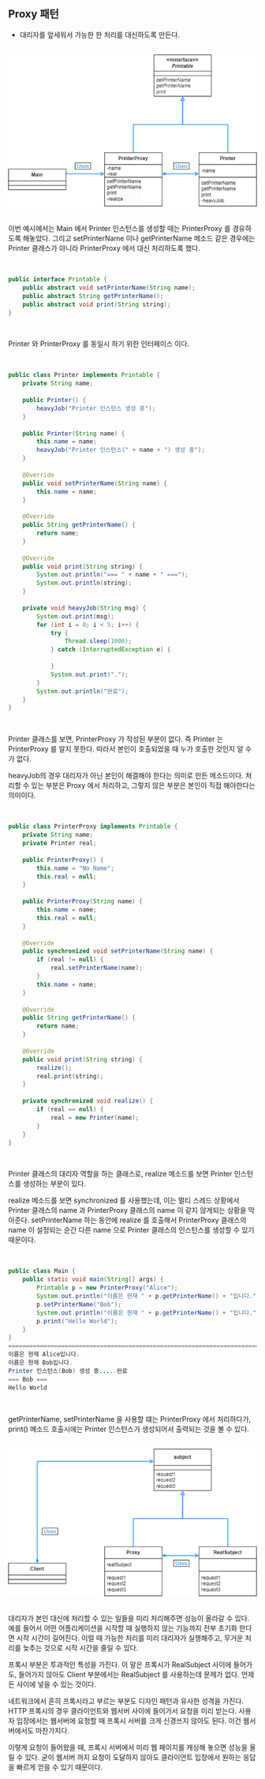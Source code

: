 ## Proxy 패턴

- 대리자를 앞세워서 가능한 한 처리를 대신하도록 만든다.

<br>

<div align="center">
 <img src="../images/Proxy%20example.png" alt="Proxy example">
</div>

<br>

이번 예시에서는 Main 에서 Printer 인스턴스를 생성할 때는 PrinterProxy 를 경유하도록 해놓았다. 그리고 setPrinterName 이나 getPrinterName 메소드 같은 경우에는 Printer 클래스가 아니라 PrinterProxy 에서 대신 처리하도록 했다.

<br>

```java
public interface Printable {
    public abstract void setPrinterName(String name);
    public abstract String getPrinterName();
    public abstract void print(String string);
}
```

<br>

Printer 와 PrinterProxy 를 동일시 하기 위한 인터페이스 이다.

<br>

```java
public class Printer implements Printable {
    private String name;

    public Printer() {
        heavyJob("Printer 인스턴스 생성 중");
    }

    public Printer(String name) {
        this.name = name;
        heavyJob("Printer 인스턴스(" + name + ") 생성 중");
    }

    @Override
    public void setPrinterName(String name) {
        this.name = name;
    }

    @Override
    public String getPrinterName() {
        return name;
    }

    @Override
    public void print(String string) {
        System.out.println("=== " + name + " ===");
        System.out.println(string);
    }

    private void heavyJob(String msg) {
        System.out.print(msg);
        for (int i = 0; i < 5; i++) {
            try {
                Thread.sleep(1000);
            } catch (InterruptedException e) {

            }
            System.out.print(".");
        }
        System.out.println("완료");
    }
}
```

<br>

Printer 클래스를 보면, PrinterProxy 가 작성된 부분이 없다. 즉 Printer 는 PrinterProxy 를 알지 못한다. 따라서 본인이 호출되었을 때 누가 호출한 것인지 알 수가 없다.

heavyJob의 경우 대리자가 아닌 본인이 해결해야 한다는 의미로 만든 메소드이다. 처리할 수 있는 부분은 Proxy 에서 처리하고, 그렇지 않은 부분은 본인이 직접 해야한다는 의미이다.

<br>

```java
public class PrinterProxy implements Printable {
    private String name;
    private Printer real;

    public PrinterProxy() {
        this.name = "No Name";
        this.real = null;
    }

    public PrinterProxy(String name) {
        this.name = name;
        this.real = null;
    }

    @Override
    public synchronized void setPrinterName(String name) {
        if (real != null) {
            real.setPrinterName(name);
        }
        this.name = name;
    }

    @Override
    public String getPrinterName() {
        return name;
    }

    @Override
    public void print(String string) {
        realize();
        real.print(string);
    }

    private synchronized void realize() {
        if (real == null) {
            real = new Printer(name);
        }
    }
}
```

<br>

Printer 클래스의 대리자 역할을 하는 클래스로, realize 메소드를 보면 Printer 인스턴스를 생성하는 부분이 있다.

realize 메소드를 보면 synchronized 를 사용했는데, 이는 멀티 스레드 상황에서 Printer 클래스의 name 과 PrinterProxy 클래스의 name 이 같지 않게되는 상황을 막아준다. setPrinterName 하는 동안에 realize 를 호출해서 PrinterProxy 클래스의 name 이 설정되는 순간 다른 name 으로 Printer 클래스의 인스턴스를 생성할 수 있기 때문이다.

<br>

```java
public class Main {
    public static void main(String[] args) {
        Printable p = new PrinterProxy("Alice");
        System.out.println("이름은 현재 " + p.getPrinterName() + "입니다.");
        p.setPrinterName("Bob");
        System.out.println("이름은 현재 " + p.getPrinterName() + "입니다.");
        p.print("Hello World");
    }
}
=============================================================================
이름은 현재 Alice입니다.
이름은 현재 Bob입니다.
Printer 인스턴스(Bob) 생성 중.....완료
=== Bob ===
Hello World
```

<br>

getPrinterName, setPrinterName 을 사용할 떄는 PrinterProxy 에서 처리하다가, print() 메소드 호출시에는 Printer 인스턴스가 생성되어서 출력되는 것을 볼 수 있다.

<br>

<div align="center">
 <img src="../images/Proxy.png" alt="Proxy">
</div>

<br>

대리자가 본인 대신에 처리할 수 있는 일들을 미리 처리해주면 성능이 올라갈 수 있다. 예를 들어서 어떤 어플리케이션을 시작할 때 실행하지 않는 기능까지 전부 초기화 한다면 시작 시간이 길어진다. 이럴 때 가능한 처리를 미리 대리자가 실행해주고, 무거운 처리를 늦추는 것으로 시작 시간을 줄일 수 있다.

프록시 부분은 투과적인 특성을 가진다. 이 말은 프록시가 RealSubject 사이에 들어가도, 들어가지 않아도 Client 부분에서는 RealSubject 를 사용하는데 문제가 없다. 언제든 사이에 넣을 수 있는 것이다.

네트워크에서 흔히 프록시라고 부르는 부분도 디자인 패턴과 유사한 성격을 가진다. HTTP 프록시의 경우 클라이언트와 웹서버 사이에 들어가서 요청을 미리 받는다. 사용자 입장에서는 웹서버에 요청할 때 프록시 서버를 크게 신경쓰지 않아도 된다. 이건 웹서버에서도 마찬가지다.

이렇게 요청이 들어왔을 때, 프록시 서버에서 미리 웹 페이지를 캐싱해 놓으면 성능을 올릴 수 있다. 굳이 웹서버 까지 요청이 도달하지 않아도 클라이언트 입장에서 원하는 응답을 빠르게 얻을 수 있기 때문이다.